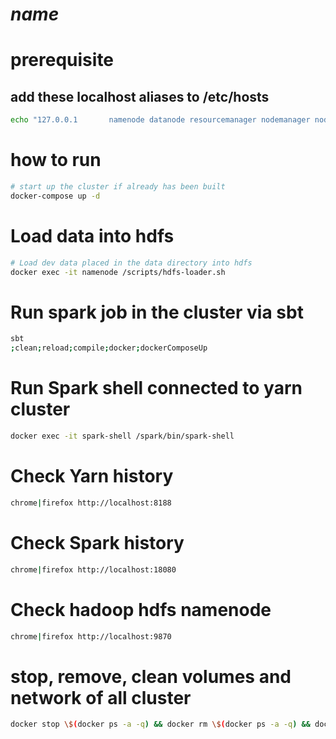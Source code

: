 # $name$

# prerequisite

## add these localhost aliases to /etc/hosts
```bash
echo "127.0.0.1       namenode datanode resourcemanager nodemanager nodemanager-1 nodemanager-2 nodemanager-3 historyserver spark-master spark-worker spark-history" >> /etc/hosts
```

# how to run

```bash
# start up the cluster if already has been built
docker-compose up -d
```

# Load data into hdfs

```bash
# Load dev data placed in the data directory into hdfs
docker exec -it namenode /scripts/hdfs-loader.sh
```

# Run spark job in the cluster via sbt

```bash
sbt
;clean;reload;compile;docker;dockerComposeUp
```

# Run Spark shell connected to yarn cluster

```bash
docker exec -it spark-shell /spark/bin/spark-shell
```

# Check Yarn history

```bash
chrome|firefox http://localhost:8188
```

# Check Spark history

```bash
chrome|firefox http://localhost:18080
```

# Check hadoop hdfs namenode

```bash
chrome|firefox http://localhost:9870
```

# stop, remove, clean volumes and network of all cluster

```bash
docker stop \$(docker ps -a -q) && docker rm \$(docker ps -a -q) && docker volume prune -f && docker network prune -f
```